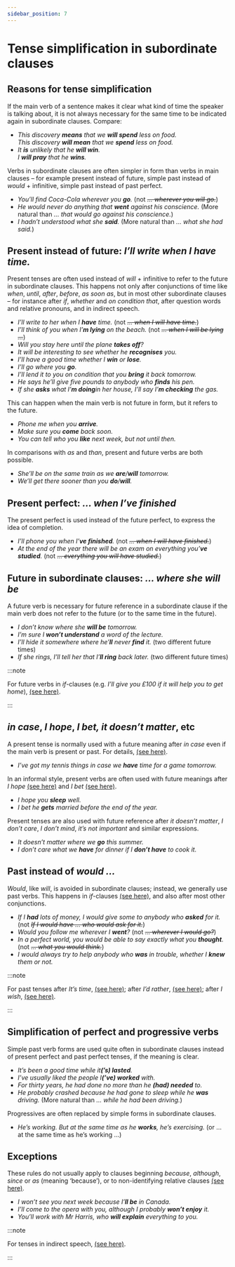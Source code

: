 ```yaml
---
sidebar_position: 7
---
```


# Tense simplification in subordinate clauses

## Reasons for tense simplification

If the main verb of a sentence makes it clear what kind of time the speaker is talking about, it is not always necessary for the same time to be indicated again in subordinate clauses. Compare:

- *This discovery **means** that we **will spend** less on food.*  
  *This discovery **will mean** that we **spend** less on food.*
- *It **is** unlikely that he **will win**.*  
  *I **will pray** that he **wins**.*

Verbs in subordinate clauses are often simpler in form than verbs in main clauses – for example present instead of future, simple past instead of *would* + infinitive, simple past instead of past perfect.

- *You’ll find Coca-Cola wherever you **go**.* (not *~~… wherever you will go.~~*)
- *He would never do anything that **went** against his conscience.* (More natural than *… that would go against his conscience.*)
- *I hadn’t understood what she **said**.* (More natural than *… what she had said.*)

## Present instead of future: *I’ll write when I have time.*

Present tenses are often used instead of *will* + infinitive to refer to the future in subordinate clauses. This happens not only after conjunctions of time like *when*, *until*, *after*, *before*, *as soon as*, but in most other subordinate clauses – for instance after *if*, *whether* and *on condition that*, after question words and relative pronouns, and in indirect speech.

- *I’ll write to her when I **have** time.* (not *~~… when I will have time.~~*)
- *I’ll think of you when I’**m lying** on the beach.* (not *~~… when I will be lying …~~*)
- *Will you stay here until the plane **takes off**?*
- *It will be interesting to see whether he **recognises** you.*
- *I’ll have a good time whether I **win** or **lose**.*
- *I’ll go where you **go**.*
- *I’ll lend it to you on condition that you **bring** it back tomorrow.*
- *He says he’ll give five pounds to anybody who **finds** his pen.*
- *If she **asks** what I’**m doing**in her house, I’ll say I’**m checking** the gas.*

This can happen when the main verb is not future in form, but it refers to the future.

- *Phone me when you **arrive**.*
- *Make sure you **come** back soon.*
- *You can tell who you **like** next week, but not until then.*

In comparisons with *as* and *than*, present and future verbs are both possible.

- *She’ll be on the same train as we **are**/**will** tomorrow.*
- *We’ll get there sooner than you **do**/**will**.*

## Present perfect: *… when I’ve finished*

The present perfect is used instead of the future perfect, to express the idea of completion.

- *I’ll phone you when I’**ve finished**.* (not *~~… when I will have finished.~~*)
- *At the end of the year there will be an exam on everything you’**ve studied**.* (not *~~… everything you will have studied.~~*)

## Future in subordinate clauses: *… where she will be*

A future verb is necessary for future reference in a subordinate clause if the main verb does not refer to the future (or to the same time in the future).

- *I don’t know where she **will be** tomorrow.*
- *I’m sure I **won’t understand** a word of the lecture.*
- *I’ll hide it somewhere where he’**ll** never **find** it.* (two different future times)
- *If she rings, I’ll tell her that I’**ll ring** back later.* (two different future times)

:::note

For future verbs in *if*\-clauses (e.g. *I’ll give you £100 if it will help you to get home*), [(see here)](./../if/if-will).

:::

## *in case*, *I hope*, *I bet, it doesn’t matter*, etc

A present tense is normally used with a future meaning after *in case* even if the main verb is present or past. For details, [(see here)](./../if/in-case-and-if).

- *I’ve got my tennis things in case we **have** time for a game tomorrow.*

In an informal style, present verbs are often used with future meanings after *I hope* [(see here)](./../../vocabulary/word-problems-from-a-to-z/hope) and *I bet* [(see here)](./../../vocabulary/word-problems-from-a-to-z/bet).

- *I hope you **sleep** well.*
- *I bet he **gets** married before the end of the year.*

Present tenses are also used with future reference after *it doesn’t matter*, *I don’t care*, *I don’t mind*, *it’s not important* and similar expressions.

- *It doesn’t matter where we **go** this summer.*
- *I don’t care what we **have** for dinner if I **don’t have** to cook it.*

## Past instead of *would …*

*Would*, like *will*, is avoided in subordinate clauses; instead, we generally use past verbs. This happens in *if*\-clauses [(see here)](./../if/special-structures-with-past-tenses-and-would), and also after most other conjunctions.

- *If I **had** lots of money, I would give some to anybody who **asked** for it.* (not *~~If I would have … who would ask for it.~~*)
- *Would you follow me wherever I **went**?* (not *~~… wherever I would go?~~*)
- *In a perfect world, you would be able to say exactly what you **thought**.* (not *~~… what you would think.~~*)
- *I would always try to help anybody who **was** in trouble, whether I **knew** them or not.*

:::note

For past tenses after *It’s time*, [(see here)](./../../vocabulary/word-problems-from-a-to-z/it-s-time); after *I’d rather*, [(see here)](./../../vocabulary/word-problems-from-a-to-z/rather-preference); after *I wish*, [(see here)](./../../vocabulary/word-problems-from-a-to-z/wish).

:::

## Simplification of perfect and progressive verbs

Simple past verb forms are used quite often in subordinate clauses instead of present perfect and past perfect tenses, if the meaning is clear.

- *It’s been a good time while it<strong>(’s) lasted</strong>.*
- *I’ve usually liked the people I<strong>(’ve) worked</strong> with.*
- *For thirty years, he had done no more than he **(had) needed** to.*
- *He probably crashed because he had gone to sleep while he **was** driving.* (More natural than *… while he had been driving.*)

Progressives are often replaced by simple forms in subordinate clauses.

- *He’s working. But at the same time as he **works**, he’s exercising.* (or … at the same time as he’s working …)

## Exceptions

These rules do not usually apply to clauses beginning *because*, *although*, *since* or *as* (meaning ‘because’), or to non-identifying relative clauses [(see here)](./../relative-clauses/identifying-and-non-identifying-clauses-the-tall-man-who-mr-rogers-who).

- *I won’t see you next week because I’**ll be** in Canada.*
- *I’ll come to the opera with you, although I probably **won’t enjoy** it.*
- *You’ll work with Mr Harris, who **will explain** everything to you.*

:::note

For tenses in indirect speech, [(see here)](./../noun-clauses-direct-and-indirect-speech/indirect-speech-tenses).

:::
